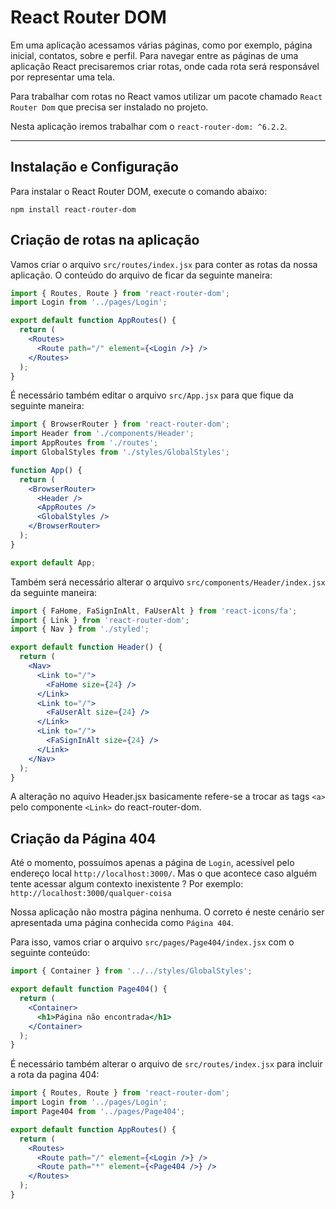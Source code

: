 # React Router DOM

Em uma aplicação acessamos várias páginas, como por exemplo, página inicial, contatos, sobre e perfil. 
Para navegar entre as páginas de uma aplicação React precisaremos criar rotas, onde cada rota será responsável por representar uma tela.

Para trabalhar com rotas no React vamos utilizar um pacote chamado ```React Router Dom``` que precisa ser instalado no projeto. 

Nesta aplicação iremos trabalhar com o ```react-router-dom: ^6.2.2```.

---

## Instalação e Configuração

Para instalar o React Router DOM, execute o comando abaixo:

```
npm install react-router-dom
```

## Criação de rotas na aplicação

Vamos criar o arquivo ```src/routes/index.jsx``` para conter as rotas da nossa aplicação.
O conteúdo do arquivo de ficar da seguinte maneira:


```jsx
import { Routes, Route } from 'react-router-dom';
import Login from '../pages/Login';

export default function AppRoutes() {
  return (
    <Routes>
      <Route path="/" element={<Login />} />
    </Routes>
  );
}
```

É necessário também editar o arquivo ```src/App.jsx``` para que fique da seguinte maneira:

```jsx
import { BrowserRouter } from 'react-router-dom';
import Header from './components/Header';
import AppRoutes from './routes';
import GlobalStyles from './styles/GlobalStyles';

function App() {
  return (
    <BrowserRouter>
      <Header />
      <AppRoutes />
      <GlobalStyles />
    </BrowserRouter>
  );
}

export default App;
```

Também será necessário alterar o arquivo ```src/components/Header/index.jsx``` da seguinte maneira:

```jsx
import { FaHome, FaSignInAlt, FaUserAlt } from 'react-icons/fa';
import { Link } from 'react-router-dom';
import { Nav } from './styled';

export default function Header() {
  return (
    <Nav>
      <Link to="/">
        <FaHome size={24} />
      </Link>
      <Link to="/">
        <FaUserAlt size={24} />
      </Link>
      <Link to="/">
        <FaSignInAlt size={24} />
      </Link>
    </Nav>
  );
}
```

A alteração no aquivo Header.jsx basicamente refere-se a trocar as tags ```<a>``` pelo componente ```<Link>``` do react-router-dom.

## Criação da Página 404

Até o momento, possuímos apenas a página de ```Login```, acessível pelo endereço local ```http://localhost:3000/```.
Mas o que acontece caso alguém tente acessar algum contexto inexistente ? Por exemplo: ```http://localhost:3000/qualquer-coisa```

Nossa aplicação não mostra página nenhuma. O correto é neste cenário ser apresentada uma página conhecida como ```Página 404```.

Para isso, vamos criar o arquivo ```src/pages/Page404/index.jsx``` com o seguinte conteúdo:

```jsx
import { Container } from '../../styles/GlobalStyles';

export default function Page404() {
  return (
    <Container>
      <h1>Página não encontrada</h1>
    </Container>
  );
}
```

É necessário também alterar o arquivo de ```src/routes/index.jsx``` para incluir a rota da pagina 404:

```jsx
import { Routes, Route } from 'react-router-dom';
import Login from '../pages/Login';
import Page404 from '../pages/Page404';

export default function AppRoutes() {
  return (
    <Routes>
      <Route path="/" element={<Login />} />
      <Route path="*" element={<Page404 />} />
    </Routes>
  );
}
```
